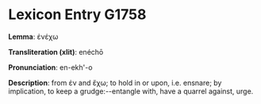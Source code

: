 # Lexicon Entry G1758

**Lemma**: ἐνέχω

**Transliteration (xlit)**: enéchō

**Pronunciation**: en-ekh'-o

**Description**:
from ἐν and ἔχω; to hold in or upon, i.e. ensnare; by implication, to keep a grudge:--entangle with, have a quarrel against, urge.
